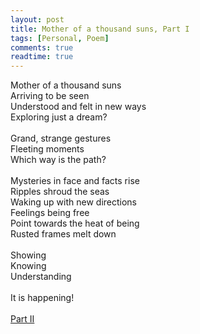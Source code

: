 ```yaml
---
layout: post
title: Mother of a thousand suns, Part I
tags: [Personal, Poem]
comments: true
readtime: true
---
```


Mother of a thousand suns\
Arriving to be seen\
Understood and felt in new ways\
Exploring just a dream?\
\
Grand, strange gestures\
Fleeting moments\
Which way is the path?\
\
Mysteries in face and facts rise\
Ripples shroud the seas\
Waking up with new directions\
Feelings being free\
Point towards the heat of being\
Rusted frames melt down\
\
Showing\
Knowing\
Understanding\
\
It is happening!\
\
[Part II](https://florianjehn.github.io/2022-06-04-mother_2/)
